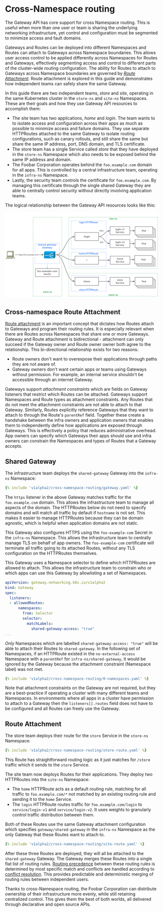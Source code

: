 # Cross-Namespace routing

The Gateway API has core support for cross Namespace routing. This is useful
when more than one user or team is sharing the underlying networking
infrastructure, yet control and configuration must be segmented to minimize
access and fault domains.

Gateways and Routes can be deployed into different Namespaces and Routes  can
attach to Gateways across Namespace boundaries. This allows user access 
control to be applied differently across Namespaces for Routes and Gateways, 
effectively segmenting access and control to different parts of the
cluster-wide  routing configuration. The ability for Routes to attach to
Gateways across Namespace boundaries are governed by [_Route Attachment_](#cross-namespace-route-attachment). Route attachment is explored
in this guide and demonstrates how independent teams can safely share the same
Gateway.

In this guide there are two independent teams, _store_ and _site_, operating
in the same Kubernetes cluster in the `store-ns` and `site-ns` Namespaces. These
are their goals and how they use Gateway API resources to accomplish them:

- The site team has two applications, _home_ and _login_. The team wants to to
isolate access and  configuration across their apps as much as possible to
minimize access and failure domains. They use separate HTTPRoutes attached to
the same Gateway to isolate routing configurations, such as canary rollouts,
and still share the same but share the same IP address, port, DNS domain, and
TLS certificate.
- The store team has a single Service called _store_ that they have deployed
in the `store-ns` Namespace which also needs to be exposed behind the same IP
address and domain.
- The Foobar Corporation operates behind the `foo.example.com` domain for all
apps. This is controlled by a central infrastructure team, operating in the
`infra-ns` Namespace.
- Lastly, the security team controls the certificate for `foo.example.com`.
By managing this certificate through the single shared Gateway they are able
to centrally control security without directly involving application teams.

The logical relationship between the Gateway API resources looks like this:

![Cross-Namespace routing](../images/cross-namespace-routing.svg)

## Cross-namespace Route Attachment

[Route attachment][attachment] is an important concept that dictates how Routes
attach to Gateways and program their routing rules. It is especially relevant
when there are Routes across Namespaces that share one or more Gateways.
Gateway and Route attachment is bidirectional - attachment can only succeed if
the Gateway owner and Route owner owner both agree to the relationship. This
bi-directional relationship exists for two reasons:

- Route owners don't want to overexpose their applications through paths they 
are not aware of.
- Gateway owners don't want certain apps or teams using Gateways without 
permission. For example, an internal service shouldn't be accessible 
through an internet Gateway.

Gateways support _attachment constraints_ which are fields on Gateway
listeners that restrict which Routes can be attached. Gateways support
Namespaces and Route types as attachment constraints. Any Routes that do not
meet the attachment constraints are not able to attach to that Gateway. 
Similarly, Routes explicitly reference Gateways that they want to attach to
through the Route's `parentRef` field. Together these create a handshake
between the infra owners and application owners that enables them to
independently define how applications are exposed through Gateways. This is
effectively a policy that reduces administrative overhead. App owners can
specify which Gateways their apps should use and infra owners can constrain
the Namespaces and types of Routes that a Gateway accepts.


## Shared Gateway

The infrastructure team deploys the `shared-gateway` Gateway into the `infra-ns`
Namespace:

```yaml
{% include 'v1alpha2/cross-namespace-routing/gateway.yaml' %}
```

The `https` listener in the above Gateway matches traffic for the
`foo.example.com` domain. This allows the infrastructure team to manage all 
aspects of the domain. The HTTPRoutes below do not need to specify domains
and will match all traffic by default if `hostname` is not set. This makes
it easier to manage HTTPRoutes because they can be domain agnostic, which is
helpful when application domains are not static.

This Gateway also configures HTTPS using the `foo-example-com` Secret
in the `infra-ns` Namespace. This allows the infrastructure team to centrally
manage TLS on behalf of app owners. The `foo-example-com` certificate will
terminate all traffic going to its attached Routes, without any TLS 
configuration on the HTTPRoutes themselves.

This Gateway uses a Namespace selector to define which HTTPRoutes are allowed 
to attach. This allows the infrastructure team to constrain who
or which apps can use this Gateway by allowlisting a set of Namespaces.


```yaml
apiVersion: gateway.networking.k8s.io/v1alpha2
kind: Gateway
spec:
  listeners:
  - allowedRoutes:
      namespaces:
        from: Selector
        selector:
          matchLabels:
            shared-gateway-access: "true"
...
```

_Only_ Namespaces which are labelled `shared-gateway-access: "true"` will be
able to attach their Routes to `shared-gateway`. In the following set of
Namespaces, if an HTTPRoute existed in the `no-external-access` Namespace with
a `parentRef`  for `infra-ns/shared-gateway`, it would be ignored by the
Gateway because the  attachment constraint (Namespace label) was not met.

```yaml
{% include 'v1alpha2/cross-namespace-routing/0-namespaces.yaml' %}
```

Note that attachment constraints on the Gateway are not required, but they are
a best-practice if operating a cluster with many different teams and
Namespaces. In environments where all apps in a cluster have permission to
attach to a Gateway then the `listeners[].routes` field does not have to be
configured and all Routes can freely use the Gateway.


## Route Attachment 

The store team deploys their route for the `store` Service in the `store-ns`
Namespace:

```yaml
{% include 'v1alpha2/cross-namespace-routing/store-route.yaml' %}
```

This Route has straightforward routing logic as it just matches for
`/store` traffic which it sends to the `store` Service.

The site team now deploys Routes for their applications. They deploy two
HTTPRoutes into the `site-ns` Namespace:

- The `home` HTTPRoute acts as a default routing rule, matching for all traffic
to `foo.example.com/*` not matched by an existing routing rule and sending it to
the `home` Service.
- The `login` HTTPRoute  routes traffic for `foo.example.com/login` to
`service/login-v1` and `service/login-v2`. It uses weights to granularly
control traffic distribution between them.

Both of these Routes use the same Gateway attachment configuration which
specifies `gateway/shared-gateway` in the `infra-ns` Namespace as the only
Gateway that these Routes want to attach to.

```yaml
{% include 'v1alpha2/cross-namespace-routing/site-route.yaml' %}
```

After these three Routes are deployed, they will all be attached to the
`shared-gateway` Gateway. The Gateway merges these Routes into a single flat
list of routing rules. [Routing precedence](/v1alpha2/references/spec/#gateway.networking.k8s.io/v1alpha2.HTTPRouteRule)
between these routing rules is determined by most specific match and
conflicts are handled according to [conflict
resolution](/concepts/guidelines#conflicts). This provides predictable and
deterministic merging of routing rules between independent users.

Thanks to cross-Namespace routing, the Foobar Corporation can distribute
ownership of their infrastructure more evenly, while still retaining centralized
control. This gives them the best of both worlds, all delivered through
declarative and open source APIs.

[attachment]:/concepts/api-overview/#attaching-routes-to-gateways
